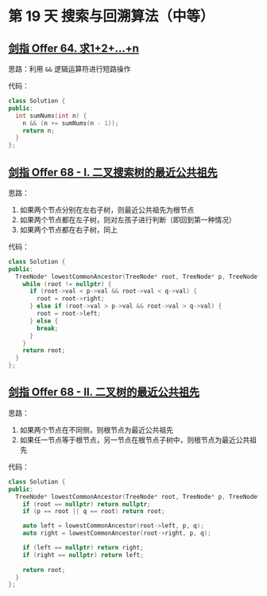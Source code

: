 # 第 19 天 搜索与回溯算法（中等）

## [剑指 Offer 64. 求1+2+…+n](https://leetcode.cn/problems/qiu-12n-lcof/?envType=study-plan&id=lcof&plan=lcof&plan_progress=1v5v651)

思路：利用 `&&` 逻辑运算符进行短路操作

代码：
```cpp
class Solution {
public:
  int sumNums(int n) {
    n && (n += sumNums(n - 1));
    return n;
  }
};
```

## [剑指 Offer 68 - I. 二叉搜索树的最近公共祖先](https://leetcode.cn/problems/er-cha-sou-suo-shu-de-zui-jin-gong-gong-zu-xian-lcof/?envType=study-plan&id=lcof&plan=lcof&plan_progress=1v5v651)

思路：
1. 如果两个节点分别在左右子树，则最近公共祖先为根节点
2. 如果两个节点都在左子树，则对左孩子进行判断（即回到第一种情况）
3. 如果两个节点都在右子树，同上

代码：
```cpp
class Solution {
public:
  TreeNode* lowestCommonAncestor(TreeNode* root, TreeNode* p, TreeNode* q) {
    while (root != nullptr) {
      if (root->val < p->val && root->val < q->val) {
        root = root->right;
      } else if (root->val > p->val && root->val > q->val) {
        root = root->left;
      } else {
        break;
      }
    }
    return root;
  }
};
```

## [剑指 Offer 68 - II. 二叉树的最近公共祖先](https://leetcode.cn/problems/er-cha-shu-de-zui-jin-gong-gong-zu-xian-lcof/?envType=study-plan&id=lcof&plan=lcof&plan_progress=1v5v651)

思路：
1. 如果两个节点在不同侧，则根节点为最近公共祖先
2. 如果任一节点等于根节点，另一节点在根节点子树中，则根节点为最近公共祖先

代码：
```cpp
class Solution {
public:
  TreeNode* lowestCommonAncestor(TreeNode* root, TreeNode* p, TreeNode* q) {
    if (root == nullptr) return nullptr;
    if (p == root || q == root) return root;

    auto left = lowestCommonAncestor(root->left, p, q);
    auto right = lowestCommonAncestor(root->right, p, q);

    if (left == nullptr) return right;
    if (right == nullptr) return left;
    
    return root;
  }
};

```
